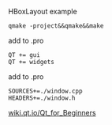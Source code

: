 HBoxLayout example

```
qmake -project&&qmake&&make
```

add to .pro

```
QT += gui
QT += widgets
```

add to .pro

```
SOURCES+=./window.cpp
HEADERS+=./window.h
```

[wiki.qt.io/Qt_for_Beginners](https://wiki.qt.io/Qt_for_Beginners)
